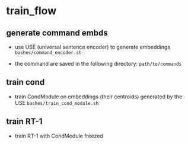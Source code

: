 # train_flow

## generate command embds
* use USE (universal sentence encoder) to generate embeddings
`bashes/command_encoder.sh`

* the command are saved in the following directory:
` path/to/commands `

## train cond 
* train CondModule on embeddings (their centroids) generated by the USE
`bashes/train_cond_module.sh`

## train RT-1
* train RT-1 with CondModule freezed